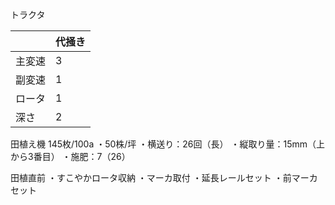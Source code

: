 トラクタ

|     | **代掻き** |
| --- | ------- |
| 主変速 | 3       |
| 副変速 | 1       |
| ロータ | 1       |
| 深さ  | 2       |

田植え機
145枚/100a
・50株/坪
・横送り：26回（長）
・縦取り量：15mm（上から3番目）
・施肥：7（26）

田植直前
・すこやかロータ収納
・マーカ取付
・延長レールセット
・前マーカセット
